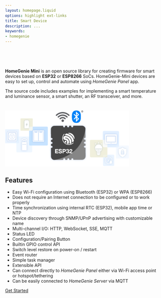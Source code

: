 ```yaml
---
layout: homepage.liquid
options: highlight ext-links
title: Smart Device
description: ...
keywords:
- homegenie
---
```


<!-- SPACER -->
<div style="margin-top: 48px">&nbsp;</div>

**HomeGenie Mini**
is an open source library for creating firmware for smart devices based on **ESP32**
or **ESP8266** SoCs.
HomeGenie-Mini devices are easy to set up, control and automate using *HomeGenie Panel* app.

The source code includes examples for implementing a smart temperature and luminance sensor,
a smart shutter, an RF transceiver, and more.


<div style="min-width: 400px;max-width: 100%;padding-top:24px;">
    <img src="../images/esp32-overview.png" width="420" style="max-width: 80%">
</div>


## Features

- Easy Wi-Fi configuration using Bluetooth (ESP32) or WPA (ESP8266)
- Does not require an Internet connection to be configured or to work properly
- Time synchronization using internal RTC (ESP32), mobile app time or NTP
- Device discovery through SNMP/UPnP advertising with customizable name
- Multi-channel I/O: HTTP, WebSocket, SSE, MQTT
- Status LED
- Configuration/Pairing Button
- Builtin GPIO control API
- Switch level restore on power-on / restart
- Event router
- Simple task manager
- Extensible API
- Can connect directly to *HomeGenie Panel* either via Wi-Fi access point or hotspot/tethering
- Can be easily connected to *HomeGenie Server* via MQTT




<div layout="column center-center">
  <a href="https://github.com/genielabs/homegenie-mini?tab=readme-ov-file#homegenie-mini-v12-esp32--esp8266" class="button-85">Get Started</a>
</div>
